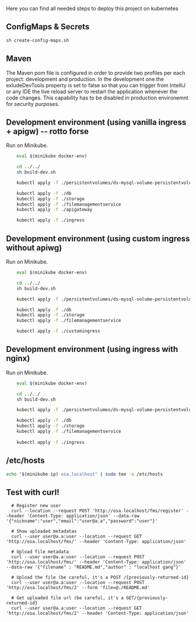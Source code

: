 Here you can find all needed steps to deploy this project on kubernetes

## ConfigMaps \& Secrets
```sh
sh create-config-maps.sh
```

## Maven

The Maven pom file is configured in order to provide two profiles per each project: development and production. In the development one the exludeDevTools property is set to false so that you can trigger from IntelliJ or any IDE the live reload server to restart the application whenever the code changes.
This capability has to be disabled in production environemnt for security purposes.

## Development environment (using vanilla ingress + apigw) -- rotto forse

Run on Minikube.

```sh
    eval $(minikube docker-env)

    cd ../../
    sh build-dev.sh

    kubectl apply -f ./persistentvolumes/ds-mysql-volume-persistentvolumeclaim.yaml

    kubectl apply -f ./db
    kubectl apply -f ./storage
    kubectl apply -f ./filemanagementservice
    kubectl apply -f ./apigateway

    kubectl apply -f ./ingress
```

## Development environment (using custom ingress without apiwg)

Run on Minikube.

```sh
    eval $(minikube docker-env)

    cd ../../
    sh build-dev.sh

    kubectl apply -f ./persistentvolumes/ds-mysql-volume-persistentvolumeclaim.yaml

    kubectl apply -f ./db
    kubectl apply -f ./storage
    kubectl apply -f ./filemanagementservice

    kubectl apply -f ./customingress
```

## Development environment (using ingress with nginx)

Run on Minikube.

```sh
    eval $(minikube docker-env)

    cd ../../
    sh build-dev.sh

    kubectl apply -f ./persistentvolumes/ds-mysql-volume-persistentvolumeclaim.yaml

    kubectl apply -f ./db
    kubectl apply -f ./storage
    kubectl apply -f ./filemanagementservice
    
    kubectl apply -f ./ingress
```







## /etc/hosts

```sh
echo "$(minikube ip) osa.localhost" | sudo tee -a /etc/hosts
```

## Test with curl!
```
  # Register new user
  curl --location --request POST 'http://osa.localhost/fms/register' --header 'Content-Type: application/json' --data-raw '{"nickname":"user","email":"user@a.a","password":"user"}'

  # Show uploaded metadatas
  curl --user user@a.a:user --location --request GET 'http://osa.localhost/fms/' --header 'Content-Type: application/json'

  # Upload file metadata
  curl --user user@a.a:user --location --request POST 'http://osa.localhost/fms/' --header 'Content-Type: application/json' --data-raw '{"filename" : "README.md","author" : "localhost gang"}'

  # Upload the file (be careful, it's a POST /{previously-returned-id}
  curl --user user@a.a:user --location --request POST 'http://osa.localhost/fms/2' --form 'file=@./README.md'

  # Get uploaded file url (be careful, it's a GET/{previously-returned-id}
  curl --user user@a.a:user --location --request GET 'http://osa.localhost/fms/2' --header 'Content-Type: application/json'

```
